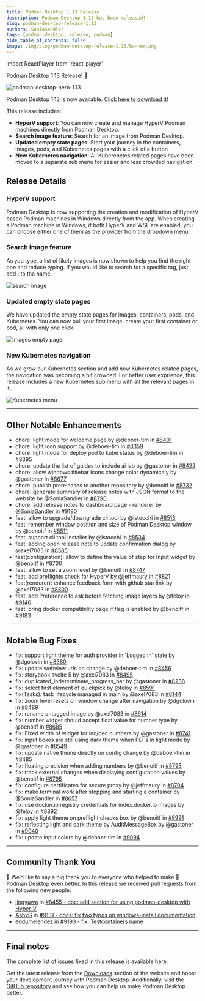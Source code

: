 ```yaml
---
title: Podman Desktop 1.13 Release
description: Podman Desktop 1.13 has been released!
slug: podman-desktop-release-1.13
authors: SoniaSandler
tags: [podman-desktop, release, podman]
hide_table_of_contents: false
image: /img/blog/podman-desktop-release-1.13/banner.png
---
```


import ReactPlayer from 'react-player'

Podman Desktop 1.13 Release! 🎉

![podman-desktop-hero-1.13](img/podman-desktop-release-1.13/banner.png)

Podman Desktop 1.13 is now available. [Click here to download it](/downloads)!

This release includes:

- **HyperV support**: You can now create and manage HyperV Podman machines directly from Podman Desktop.
- **Search image feature**: Search for an image from Podman Desktop.
- **Updated empty state pages**: Start your journey in the containers, images, pods, and Kubernetes pages with a click of a button
- **New Kubernetes navigation**: All Kuberenetes related pages have been moved to a separate sub menu for easier and less crowded navigation.

<!--truncate-->

## Release Details

### HyperV support

Podman Desktop is now supporting the creation and modification of HyperV based Podman machines in Windows directly from the app.
When creating a Podman machine in Windows, if both HyperV and WSL are enabled, you can choose either one of them as the provider from the dropdown menu.

### Search image feature

As you type, a list of likely images is now shown to help you find the right one and reduce typing. If you would like to search for a specific tag, just add : to the name.

![search image](img/podman-desktop-release-1.13/search_image.png)

### Updated empty state pages

We have updated the empty state pages for images, containers, pods, and Kubernetes. You can now pull your first image, create your first container or pod, all with only one click.

![images empty page](img/podman-desktop-release-1.13/images_empty_page.png)

### New Kubernetes navigation

As we grow our Kubernetes section and add new Kubernetes related pages, the navigation was becoming a bit crowded. For better user exprience, this release includes a new Kubernetes sub menu with all the relevant pages in it.

![Kubernetes menu](img/podman-desktop-release-1.13/kubernetes_menu.png)

---

## Other Notable Enhancements

- chore: light mode for welcome page by @deboer-tim in [#8401](https://github.com/containers/podman-desktop/pull/8401)
- chore: light icon support by @deboer-tim in [#8359](https://github.com/containers/podman-desktop/pull/8359)
- chore: light mode for deploy pod to kube status by @deboer-tim in [#8395](https://github.com/containers/podman-desktop/pull/8359)
- chore: update the list of guides to include ai lab by @gastoner in [#8422](https://github.com/containers/podman-desktop/pull/8422)
- chore: allow windows titlebar icons change color dynamicaly by @gastoner in [#8677](https://github.com/containers/podman-desktop/pull/8677)
- chore: publish prereleases to another repository by @benoitf in [#8732](https://github.com/containers/podman-desktop/pull/8732)
- chore: generate summary of release notes with JSON format to the website by @SoniaSandler in [#8790](https://github.com/containers/podman-desktop/pull/8790)
- chore: add release notes to dashboard page - renderer by @SoniaSandler in [#9190](https://github.com/containers/podman-desktop/pull/9190)
- feat: allow to upgrade/downgrade cli tool by @lstocchi in [#8513](https://github.com/containers/podman-desktop/pull/8513)
- feat: remember window position and size of Podman Desktop window by @benoitf in [#8511](https://github.com/containers/podman-desktop/pull/8511)
- feat: support cli tool installer by @lstocchi in [#8534](https://github.com/containers/podman-desktop/pull/8534)
- feat: adding open release note to update confirmation dialog by @axel7083 in [#8585](https://github.com/containers/podman-desktop/pull/8585)
- feat(configuration): allow to define the value of step for Input widget by @benoitf in [#8700](https://github.com/containers/podman-desktop/pull/8700)
- feat: allow to set a zoom level by @benoitf in [#8747](https://github.com/containers/podman-desktop/pull/8747)
- feat: add preflights check for HyperV by @jeffmaury in [#8821](https://github.com/containers/podman-desktop/pull/8821)
- feat(renderer): enhance feedback form with github star link by @axel7083 in [#8800](https://github.com/containers/podman-desktop/pull/8800)
- feat: add Preference to ask before fetching image layers by @feloy in [#9146](https://github.com/containers/podman-desktop/pull/9146)
- feat: bring docker compatibility page if flag is enabled by @benoitf in [#9183](https://github.com/containers/podman-desktop/pull/9183)

---

## Notable Bug Fixes

- fix: support light theme for auth provider in 'Logged In' state by @dgolovin in [#8380](https://github.com/containers/podman-desktop/pull/8380)
- fix: update webview urls on change by @deboer-tim in [#8456](https://github.com/containers/podman-desktop/pull/8456)
- fix: storybook svelte 5 by @axel7083 in [#8495](https://github.com/containers/podman-desktop/pull/8495)
- fix: duplicated_indeterminate_progress_bar by @gastoner in [#8238](https://github.com/containers/podman-desktop/pull/8238)
- fix: select first element of quickpick by @feloy in [#8591](https://github.com/containers/podman-desktop/pull/8591)
- fix(Tasks): task lifecycle managed in main by @axel7083 in [#8144](https://github.com/containers/podman-desktop/pull/8144)
- fix: zoom level resets on window change after navigation by @dgolovin in [#8489](https://github.com/containers/podman-desktop/pull/8489)
- fix: rename untagged image by @axel7083 in [#8614](https://github.com/containers/podman-desktop/pull/8614)
- fix: number widget should accept float value for number type by @benoitf in [#8685](https://github.com/containers/podman-desktop/pull/8685)
- fix: Fixed width of widget for inc/dec numbers by @gastoner in [#8741](https://github.com/containers/podman-desktop/pull/8741)
- fix: input boxes are still using dark theme when PD is in light mode by @gastoner in [#8549](https://github.com/containers/podman-desktop/pull/8549)
- fix: update native theme directly on config change by @deboer-tim in [#8485](https://github.com/containers/podman-desktop/pull/8485)
- fix: floating precision when adding numbers by @benoitf in [#8793](https://github.com/containers/podman-desktop/pull/8793)
- fix: track external changes when displaying configuration values by @benoitf in [#8795](https://github.com/containers/podman-desktop/pull/8795)
- fix: configure certificates for secure proxy by @jeffmaury in [#8704](https://github.com/containers/podman-desktop/pull/8704)
- fix: make terminal work after stopping and starting a container by @SoniaSandler in [#8657](https://github.com/containers/podman-desktop/pull/8657)
- fix: use docker.io registry credentials for index.docker.io images by @feloy in [#8892](https://github.com/containers/podman-desktop/pull/8892)
- fix: apply light theme on preflight checks box by @benoitf in [#8991](https://github.com/containers/podman-desktop/pull/8991)
- fix: reflecting light and dark theme by AuditMessageBox by @gastoner in [#9040](https://github.com/containers/podman-desktop/pull/9040)
- fix: update input colors by @deboer-tim in [#9094](https://github.com/containers/podman-desktop/pull/9094)

---

## Community Thank You

🎉 We’d like to say a big thank you to everyone who helped to make 🦭 Podman Desktop even better. In this
release we received pull requests from the following new people:

- [jingyuwa](https://github.com/jingyuwa) in [#8455 - doc: add section for using podman-desktop with Hyper-V](https://github.com/containers/podman-desktop/pull/8455)
- [AshvG](https://github.com/AshvG) in [#9131 - docs: fix two typos on windows-install documentation](https://github.com/containers/podman-desktop/pull/9131)
- [eddumelendez](https://github.com/eddumelendez) in [#9193 - fix: Testcontainers name](https://github.com/containers/podman-desktop/pull/9193)

---

## Final notes

<!-- EDIT BELOW VERSION NUMBERS! -->

The complete list of issues fixed in this release is available [here](https://github.com/containers/podman-desktop/issues?q=is%3Aclosed+milestone%3A1.13.0).

Get the latest release from the [Downloads](/downloads) section of the website and boost your development journey with Podman Desktop. Additionally, visit the [GitHub repository](https://github.com/containers/podman-desktop) and see how you can help us make Podman Desktop better.
